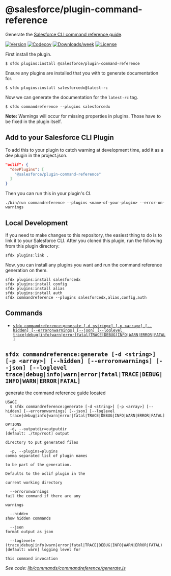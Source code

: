 # @salesforce/plugin-command-reference

Generate the [Salesforce CLI command reference guide](https://developer.salesforce.com/docs/atlas.en-us.sfdx_cli_reference.meta/sfdx_cli_reference/).

[![Version](https://img.shields.io/npm/v/@salesforce/plugin-command-reference.svg)](https://npmjs.org/package/@salesforce/plugin-command-reference)
[![Codecov](https://codecov.io/gh/salesforcecli/plugin-command-reference/branch/master/graph/badge.svg)](https://codecov.io/gh/salesforcecli/plugin-command-reference)
[![Downloads/week](https://img.shields.io/npm/dw/@salesforce/plugin-command-reference.svg)](https://npmjs.org/package/@salesforce/plugin-command-reference)
[![License](https://img.shields.io/npm/l/@salesforce/plugin-command-reference.svg)](https://github.com/salesforcecli/plugin-command-reference/blob/master/package.json)

First install the plugin.

```sh-session
$ sfdx plugins:install @salesforce/plugin-command-reference
```

Ensure any plugins are installed that you with to generate documentation for.

```sh-session
$ sfdx plugins:install salesforcedx@latest-rc
```

Now we can generate the documentation for the `latest-rc` tag.

```sh-session
$ sfdx commandreference --plugins salesforcedx
```

**Note:** Warnings will occur for missing properties in plugins. Those have to be fixed in the plugin itself.

## Add to your Salesforce CLI Plugin

To add this to your plugin to catch warning at development time, add it as a dev plugin in the project.json.

```json
"oclif": {
  "devPlugins": [
    "@salesforce/plugin-command-reference"
  ]
}
```

Then you can run this in your plugin's CI.

```sh-session
./bin/run commandreference --plugins <name-of-your-plugin> --error-on-warnings
```

## Local Development

If you need to make changes to this repository, the easiest thing to do is to link it to your Salesforce CLI. After you cloned this plugin, run the following from this plugin directory:

```sh-session
sfdx plugins:link .
```

Now, you can install any plugins you want and run the command reference generation on them.

```sh-session
sfdx plugins:install salesforcedx
sfdx plugins:install config
sfdx plugins:install alias
sfdx plugins:install auth
sfdx commandreference --plugins salesforcedx,alias,config,auth
```

## Commands

<!-- commands -->
* [`sfdx commandreference:generate [-d <string>] [-p <array>] [--hidden] [--erroronwarnings] [--json] [--loglevel trace|debug|info|warn|error|fatal|TRACE|DEBUG|INFO|WARN|ERROR|FATAL]`](#sfdx-commandreferencegenerate--d-string--p-array---hidden---erroronwarnings---json---loglevel-tracedebuginfowarnerrorfataltracedebuginfowarnerrorfatal)

## `sfdx commandreference:generate [-d <string>] [-p <array>] [--hidden] [--erroronwarnings] [--json] [--loglevel trace|debug|info|warn|error|fatal|TRACE|DEBUG|INFO|WARN|ERROR|FATAL]`

generate the command reference guide located

```
USAGE
  $ sfdx commandreference:generate [-d <string>] [-p <array>] [--hidden] [--erroronwarnings] [--json] [--loglevel 
  trace|debug|info|warn|error|fatal|TRACE|DEBUG|INFO|WARN|ERROR|FATAL]

OPTIONS
  -d, --outputdir=outputdir                                                         [default: ./tmp/root] output
                                                                                    directory to put generated files

  -p, --plugins=plugins                                                             comma separated list of plugin names
                                                                                    to be part of the generation.
                                                                                    Defaults to the oclif plugin in the
                                                                                    current working directory

  --erroronwarnings                                                                 fail the command if there are any
                                                                                    warnings

  --hidden                                                                          show hidden commands

  --json                                                                            format output as json

  --loglevel=(trace|debug|info|warn|error|fatal|TRACE|DEBUG|INFO|WARN|ERROR|FATAL)  [default: warn] logging level for
                                                                                    this command invocation
```

_See code: [lib/commands/commandreference/generate.js](https://github.com/forcedotcom/plugin-command-reference/blob/v1.3.7/lib/commands/commandreference/generate.js)_
<!-- commandsstop -->
